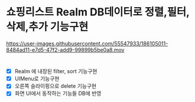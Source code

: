 # 쇼핑리스트 Realm DB데이터로 정렬,필터,삭제,추가 기능구현 





https://user-images.githubusercontent.com/55547933/186105011-8484ad11-e7d5-47f2-add9-99899b5be0a8.mov


# 
- [x] Realm 에 내장된 filter, sort 기능구현
- [x] UIMenu로 기능구현
- [x] 오른쪽 슬라이핑으로 delete 기능구현    
- [x] 화면 UI에서 동작하는 기능들 DB에 반영 
